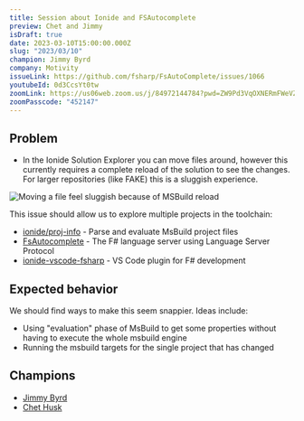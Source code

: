 ```yaml
---
title: Session about Ionide and FSAutocomplete
preview: Chet and Jimmy
isDraft: true
date: 2023-03-10T15:00:00.000Z
slug: "2023/03/10"
champion: Jimmy Byrd
company: Motivity
issueLink: https://github.com/fsharp/FsAutoComplete/issues/1066
youtubeId: 0d3CcsYt0tw
zoomLink: https://us06web.zoom.us/j/84972144784?pwd=ZW9Pd3VqOXNERmFWeVZEeDRWdGpEZz09
zoomPasscode: "452147"
---
```


## Problem

- In the Ionide Solution Explorer you can move files around, however this currently requires a complete reload of the solution to see the changes. For larger repositories (like FAKE) this is a sluggish experience.

![Moving a file feel sluggish because of MSBuild reload](https://user-images.githubusercontent.com/1490044/222995329-cc86f4b9-2f5c-49df-b20d-6bbfaee49149.gif)

This issue should allow us to explore multiple projects in the toolchain:

- [ionide/proj-info](https://github.com/ionide/proj-info) - Parse and evaluate MsBuild project files
- [FsAutocomplete](https://github.com/fsharp/FsAutoComplete) - The F# language server using Language Server Protocol
- [ionide-vscode-fsharp](https://github.com/ionide/ionide-vscode-fsharp) - VS Code plugin for F# development

## Expected behavior

We should find ways to make this seem snappier. Ideas include:

- Using "evaluation" phase of MsBuild to get some properties without having to execute the whole msbuild engine
- Running the msbuild targets for the single project that has changed

## Champions

- [Jimmy Byrd](https://twitter.com/Jimmy_Byrd)
- [Chet Husk](https://twitter.com/ChetHusk)
